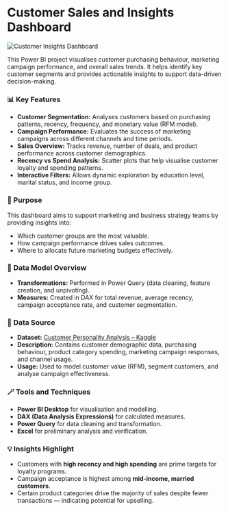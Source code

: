 # Customer Sales and Insights Dashboard

![Customer Insights Dashboard](https://raw.githubusercontent.com/imvishal09/PowerBI_Customer_Sales_and_Insights/refs/heads/main/customer%20insights.png)

This Power BI project visualises customer purchasing behaviour, marketing campaign performance, and overall sales trends. It helps identify key customer segments and provides actionable insights to support data-driven decision-making.


### 📊 Key Features

- **Customer Segmentation:** Analyses customers based on purchasing patterns, recency, frequency, and monetary value (RFM model).  
- **Campaign Performance:** Evaluates the success of marketing campaigns across different channels and time periods.  
- **Sales Overview:** Tracks revenue, number of deals, and product performance across customer demographics.  
- **Recency vs Spend Analysis:** Scatter plots that help visualise customer loyalty and spending patterns.  
- **Interactive Filters:** Allows dynamic exploration by education level, marital status, and income group.  


### 🎯 Purpose

This dashboard aims to support marketing and business strategy teams by providing insights into:  
- Which customer groups are the most valuable.  
- How campaign performance drives sales outcomes.  
- Where to allocate future marketing budgets effectively.  


### 🧠 Data Model Overview

- **Transformations:** Performed in Power Query (data cleaning, feature creation, and unpivoting).  
- **Measures:** Created in DAX for total revenue, average recency, campaign acceptance rate, and customer segmentation.  


### 📂 Data Source

- **Dataset:** [Customer Personality Analysis – Kaggle](https://www.kaggle.com/datasets/imakash3011/customer-personality-analysis)  
- **Description:** Contains customer demographic data, purchasing behaviour, product category spending, marketing campaign responses, and channel usage.  
- **Usage:** Used to model customer value (RFM), segment customers, and analyse campaign effectiveness.  


### 🪄 Tools and Techniques

- **Power BI Desktop** for visualisation and modelling.  
- **DAX (Data Analysis Expressions)** for calculated measures.  
- **Power Query** for data cleaning and transformation.  
- **Excel** for preliminary analysis and verification.  


### 💡 Insights Highlight

- Customers with **high recency and high spending** are prime targets for loyalty programs.  
- Campaign acceptance is highest among **mid-income, married customers**.  
- Certain product categories drive the majority of sales despite fewer transactions — indicating potential for upselling.
